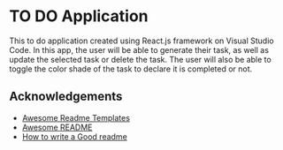 
# TO DO Application

This to do application created using React.js framework on Visual Studio Code.
In this app, the user will be able to generate their task, as well as update
the selected task or delete the task. The user will also be able to toggle the 
color shade of the task to declare it is completed or not.


## Acknowledgements

 - [Awesome Readme Templates](https://awesomeopensource.com/project/elangosundar/awesome-README-templates)
 - [Awesome README](https://github.com/matiassingers/awesome-readme)
 - [How to write a Good readme](https://bulldogjob.com/news/449-how-to-write-a-good-readme-for-your-github-project)

